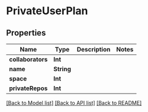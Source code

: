 # PrivateUserPlan

## Properties
Name | Type | Description | Notes
------------ | ------------- | ------------- | -------------
**collaborators** | **Int** |  | 
**name** | **String** |  | 
**space** | **Int** |  | 
**privateRepos** | **Int** |  | 

[[Back to Model list]](../README.md#documentation-for-models) [[Back to API list]](../README.md#documentation-for-api-endpoints) [[Back to README]](../README.md)


